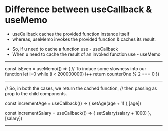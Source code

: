 # Difference between useCallback & useMemo

- useCallback caches the provided function instance itself
- whereas, useMemo invokes the provided function & caches its result.

* So, if u need to cache a function use - useCallback
* When u need to cache the result of an invoked function use - useMemo

-------------------------------------

const isEven = useMemo(() => {
    // To induce some slowness into our function 
    let i=0
    while (i < 200000000) 
        i++
    return counterOne % 2 === 0
})


-------------------------------------

// So, in both the cases, we return the cached function,
// then passing as prop to the child components.

const incrementAge = useCallback(() => {
    setAge(age + 1)
},[age]) 

const incrementSalary = useCallback(() => {
    setSalary(salary + 1000)
}, [salary])

-------------------------------------